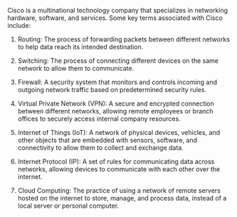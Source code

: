 Cisco is a multinational technology company that specializes in networking hardware, software, and services. Some key terms associated with Cisco include:

1. Routing: The process of forwarding packets between different networks to help data reach its intended destination.

2. Switching: The process of connecting different devices on the same network to allow them to communicate.

3. Firewall: A security system that monitors and controls incoming and outgoing network traffic based on predetermined security rules.

4. Virtual Private Network (VPN): A secure and encrypted connection between different networks, allowing remote employees or branch offices to securely access internal company resources.

5. Internet of Things (IoT): A network of physical devices, vehicles, and other objects that are embedded with sensors, software, and connectivity to allow them to collect and exchange data.

6. Internet Protocol (IP): A set of rules for communicating data across networks, allowing devices to communicate with each other over the internet.

7. Cloud Computing: The practice of using a network of remote servers hosted on the internet to store, manage, and process data, instead of a local server or personal computer.
